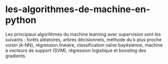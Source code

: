 # les-algorithmes-de-machine-en-python
Les principaux algorithmes du machine learning avec supervision sont les suivants : forêts aléatoires, arbres décisionnels, méthode du k plus proche voisin (k-NN), régression linéaire, classification naïve bayésienne, machine à vecteurs de support (SVM), régression logistique et boosting des gradients.
